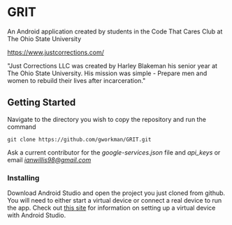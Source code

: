 # GRIT

An Android application created by students in the Code That Cares Club at The Ohio State University

https://www.justcorrections.com/

"Just Corrections LLC was created by Harley Blakeman his senior year at The Ohio State University. His mission was simple - Prepare men and women to rebuild their lives after incarceration."

## Getting Started

Navigate to the directory you wish to copy the repository and run the command

`git clone https://github.com/gworkman/GRIT.git`

Ask a current contributor for the *google-services.json* file and *api_keys*
or email *ianwillis98@gmail.com*

### Installing

Download Android Studio and open the project you just cloned from github.
You will need to either start a virtual device or connect a real device to run the app.
Check out [this site](https://developer.android.com/studio/run/managing-avds.html) for information on setting up a virtual device with Android Studio.
